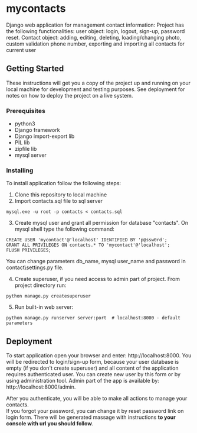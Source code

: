 # mycontacts
Django web application for management contact information: Project has the following functionalities: user object: login, logout, sign-up, password reset. Contact object: adding, editing, deleting, loading/changing photo, custom validation phone number, exporting and importing all contacts for current user
## Getting Started

These instructions will get you a copy of the project up and running on your local machine for development and testing purposes. See deployment for notes on how to deploy the project on a live system.
### Prerequisites
* python3
* Django framework
* Django import-export lib 
* PIL lib
* zipfile lib
* mysql server 

### Installing
To install application follow the following steps:  
1. Clone this repository to local machine
2. Import contacts.sql file to sql server
```
mysql.exe -u root -p contacts < contacts.sql
```
3. Create mysql user and grant all permission for database "contacts". On mysql shell type the following command:
```
CREATE USER 'mycontact'@'localhost' IDENTIFIED BY 'p@ssw0rd';
GRANT ALL PRIVILEGES ON contacts.* TO 'mycontact'@'localhost';
FLUSH PRIVILEGES;
```
You can change parameters db_name, mysql user_name and password in contact\settings.py file.  

4. Create superuser, if you need access to admin part of project. From project directory run:
```
python manage.py createsuperuser
```
5. Run built-in web server:
```
python manage.py runserver server:port  # localhost:8000 - default parameters
```
## Deployment
To start application open your browser and enter: http://localhost:8000. You will be redirected to login/sign-up form, because your user database is empty (if you don't create superuser) and all content of the application requires authenticated user. You can create new user by this form or by using administration tool. Admin part of the app is available by: http://localhost:8000/admin.  

After you authenticate, you will be able to make all actions to manage your contacts.  
If you forgot your password, you can change it by reset password link on login form. There will be generated massage with instructions __to your console with url you should follow__. 

